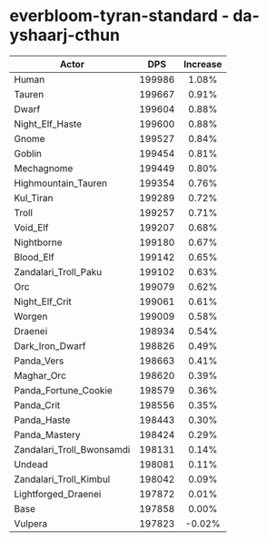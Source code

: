 # everbloom-tyran-standard - da-yshaarj-cthun
| Actor | DPS | Increase |
|---|:---:|:---:|
|Human|199986|1.08%|
|Tauren|199667|0.91%|
|Dwarf|199604|0.88%|
|Night_Elf_Haste|199600|0.88%|
|Gnome|199527|0.84%|
|Goblin|199454|0.81%|
|Mechagnome|199449|0.80%|
|Highmountain_Tauren|199354|0.76%|
|Kul_Tiran|199289|0.72%|
|Troll|199257|0.71%|
|Void_Elf|199207|0.68%|
|Nightborne|199180|0.67%|
|Blood_Elf|199142|0.65%|
|Zandalari_Troll_Paku|199102|0.63%|
|Orc|199079|0.62%|
|Night_Elf_Crit|199061|0.61%|
|Worgen|199009|0.58%|
|Draenei|198934|0.54%|
|Dark_Iron_Dwarf|198826|0.49%|
|Panda_Vers|198663|0.41%|
|Maghar_Orc|198620|0.39%|
|Panda_Fortune_Cookie|198579|0.36%|
|Panda_Crit|198556|0.35%|
|Panda_Haste|198443|0.30%|
|Panda_Mastery|198424|0.29%|
|Zandalari_Troll_Bwonsamdi|198131|0.14%|
|Undead|198081|0.11%|
|Zandalari_Troll_Kimbul|198042|0.09%|
|Lightforged_Draenei|197872|0.01%|
|Base|197858|0.00%|
|Vulpera|197823|-0.02%|

